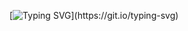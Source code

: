 [![Typing SVG](https://readme-typing-svg.herokuapp.com?color=00F2FF&lines=Ol%C3%A1%2C+Seja+bem+vindo!;Prazer+sou+Eduardo!;Analista+de+Dados;e+Designer+Gr%C3%A1fico;Obrigado+pela+sua+visita!)](https://git.io/typing-svg)

<!--
**EduPraseres/EduPraseres** is a ✨ _special_ ✨ repository because its `README.md` (this file) appears on your GitHub profile.

Here are some ideas to get you started:

- 🔭 I’m currently working on ...
- 🌱 I’m currently learning ...
- 👯 I’m looking to collaborate on ...
- 🤔 I’m looking for help with ...
- 💬 Ask me about ...
- 📫 How to reach me: ...
- 😄 Pronouns: ...
- ⚡ Fun fact: ...
-->
